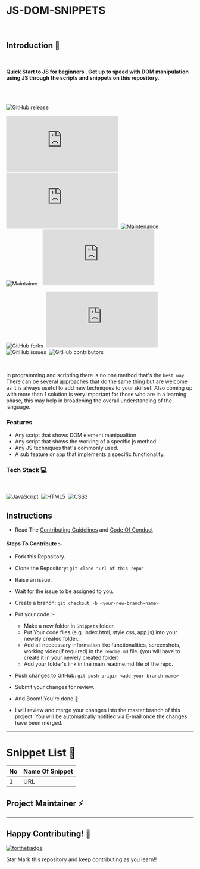 # JS-DOM-SNIPPETS

<!-- Gif -->
</br>

## Introduction 📜
</br>

<b> Quick Start to JS for beginners . Get up to speed with DOM manipulation using JS through the scripts and snippets on this repository. </b> 
 
 </br>
 </br>
 
 
![GitHub release](https://img.shields.io/github/release/Naereen/StrapDown.js.svg)</br>

![GitHub pull-requests merged](https://badgen.net/github/merged-prs/Naereen/Strapdown.js)&nbsp; &nbsp;![GitHub branches](https://badgen.net/github/branches/Naereen/Strapdown.js)&nbsp;&nbsp;![Maintenance](https://img.shields.io/badge/Maintained%3F-yes-green.svg) &nbsp; &nbsp; ![Maintainer](https://img.shields.io/badge/maintainer-Kaustav-blue)&nbsp; &nbsp;![GitHub license](https://badgen.net/github/license/Naereen/Strapdown.js)

![GitHub forks](https://badgen.net/github/forks/Naereen/Strapdown.js/)&nbsp;&nbsp;![GitHub stars](https://badgen.net/github/stars/Naereen/Strapdown.js)&nbsp;&nbsp;![GitHub issues](https://img.shields.io/github/issues/Naereen/StrapDown.js.svg)&nbsp;&nbsp;![GitHub contributors](https://img.shields.io/github/contributors/Naereen/badges.svg)

</br>

In programming and scripting there is no one method that's the `best way`.
There can be several approaches that do the same thing but are welcome as it is always useful to add new techniques to your skillset.
Also coming up with more than 1 solution is very important for those who are in a learning phase, this may help in broadening the overall understanding of the language.


### Features

- Any script that shows DOM element manipualtion
- Any script that shows the working of a specific js method
- Any JS techniques that's commonly used.
- A sub feature or app that implements a specific functionality.

### Tech Stack 💻

</br>

 <img alt="JavaScript" src="https://img.shields.io/badge/javascript%20-%23323330.svg?&style=for-the-badge&logo=javascript&logoColor=%23F7DF1E"/> &nbsp;<img alt="HTML5" src="https://img.shields.io/badge/html5%20-%23E34F26.svg?&style=for-the-badge&logo=html5&logoColor=white"/>&nbsp; <img alt="CSS3" src="https://img.shields.io/badge/css3%20-%231572B6.svg?&style=for-the-badge&logo=css3&logoColor=white"/>
 


## Instructions

- Read The [Contributing Guidelines](./Contributions.md) and [Code Of Conduct](./Code_Of_Conduct.md)

#### Steps To Contribute :-

- Fork this Repository.
- Clone the Repository: `git clone "url of this repo"`
- Raise an issue.
- Wait for the issue to be assigned to you.
- Create a branch: `git checkout -b <your-new-branch-name>`
- Put your code :-

  - Make a new folder in `Snippets` folder.
  - Put Your code files (e.g. index.html, style.css, app.js) into your newely created folder.
  - Add all neccessary information like functionalities, screenshots, working video(if required) in the `readme.md` file. (you will have to create it in your newely created folder)
  - Add your folder's link in the main readme.md file of the repo.

- Push changes to GitHub: `git push origin <add-your-branch-name>`
- Submit your changes for review.
- And Boom! You're done 🥳
- I will review and merge your changes into the master branch of this project. You will be automatically notified via E-mail once the changes have been merged.

---

# Snippet List 📑

| No            | Name Of Snippet                                                |  
| ------------- |:---------------------------------------------------------------| 
| 1             | URL                                                            |

<h2> Project Maintainer ⚡ </h2>
  <a href="https://github.com/kaustav202"></a>

---

## Happy Contributing! 🧡

[![forthebadge](https://forthebadge.com/images/badges/built-with-love.svg)](https://forthebadge.com)

Star Mark this repository and keep contributing as you learn!!
